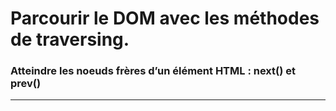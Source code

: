 
# Parcourir le DOM avec les méthodes de traversing.

### Atteindre les noeuds frères d’un élément HTML : next() et prev()

<!-- 06/03 Document -->

----

